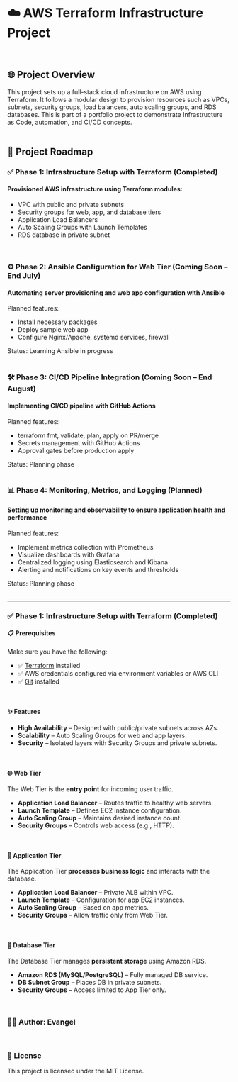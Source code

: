<h1>☁️ AWS Terraform Infrastructure Project</h1>
<br>
<h2>🌐 Project Overview</h2>
This project sets up a full-stack cloud infrastructure on AWS using Terraform. It follows a modular design to provision resources such as VPCs, subnets, security groups, load balancers, auto scaling groups, and RDS databases. This is part of a portfolio project to demonstrate Infrastructure as Code, automation, and CI/CD concepts.
<br>
<br>
<h2>🚀 Project Roadmap</h2>
<h3>✅ Phase 1: Infrastructure Setup with Terraform (Completed) </h3>
<h4>Provisioned AWS infrastructure using Terraform modules:</h4>
<ul>
<li>VPC with public and private subnets</li>

<li>Security groups for web, app, and database tiers</li>

<li>Application Load Balancers</li>

<li>Auto Scaling Groups with Launch Templates</li>

<li>RDS database in private subnet</li>
</ul>
<br>
<h3>⚙️ Phase 2: Ansible Configuration for Web Tier (Coming Soon – End July)</h3>
<h4>Automating server provisioning and web app configuration with Ansible</h4>

Planned features:
<ul>
<li>Install necessary packages</li>

<li>Deploy sample web app</li>

<li>Configure Nginx/Apache, systemd services, firewall</li>
</ul>

Status: Learning Ansible in progress
<br>
<br>
<h3>🛠️ Phase 3: CI/CD Pipeline Integration (Coming Soon – End August)</h3>
<h4>Implementing CI/CD pipeline with GitHub Actions</h4>

Planned features:
<ul>
<li>terraform fmt, validate, plan, apply on PR/merge</li>

<li>Secrets management with GitHub Actions</li>

<li>Approval gates before production apply</li>
</ul>

Status: Planning phase
<br>
<br>
<h3>📊 Phase 4: Monitoring, Metrics, and Logging (Planned)</h3>
<h4>Setting up monitoring and observability to ensure application health and performance</h4>

Planned features:
<ul>
<li>Implement metrics collection with Prometheus</li>

<li>Visualize dashboards with Grafana</li>

<li>Centralized logging using Elasticsearch and Kibana</li>

<li>Alerting and notifications on key events and thresholds</li>
</ul>

Status: Planning phase
<br>
<br>

-------------------------------------------------------------------------------------------------
<h3>✅ Phase 1: Infrastructure Setup with Terraform (Completed) </h3>

<h4>📋 Prerequisites</h4>

Make sure you have the following:

- ✅ [Terraform](https://www.terraform.io/downloads.html) installed
- ✅ AWS credentials configured via environment variables or AWS CLI
- ✅ [Git](https://git-scm.com/downloads) installed
<br>
<h4>✨ Features</h4>

- **High Availability** – Designed with public/private subnets across AZs.
- **Scalability** – Auto Scaling Groups for web and app layers.
- **Security** – Isolated layers with Security Groups and private subnets.
<br>
<h4>🌐 Web Tier</h4>

The Web Tier is the **entry point** for incoming user traffic.
- **Application Load Balancer** – Routes traffic to healthy web servers.
- **Launch Template** – Defines EC2 instance configuration.
- **Auto Scaling Group** – Maintains desired instance count.
- **Security Groups** – Controls web access (e.g., HTTP).
<br>
<h4>🚀 Application Tier</h4>

The Application Tier **processes business logic** and interacts with the database.
- **Application Load Balancer** – Private ALB within VPC.
- **Launch Template** – Configuration for app EC2 instances.
- **Auto Scaling Group** – Based on app metrics.
- **Security Groups** – Allow traffic only from Web Tier.
<br>
<h4>💽 Database Tier</h4>

The Database Tier manages **persistent storage** using Amazon RDS.

- **Amazon RDS (MySQL/PostgreSQL)** – Fully managed DB service.
- **DB Subnet Group** – Places DB in private subnets.
- **Security Groups** – Access limited to App Tier only.
<br>
<h3>👨‍💻 Author: Evangel </h3>
<br>
<h3>📄 License </h3>
This project is licensed under the MIT License.
